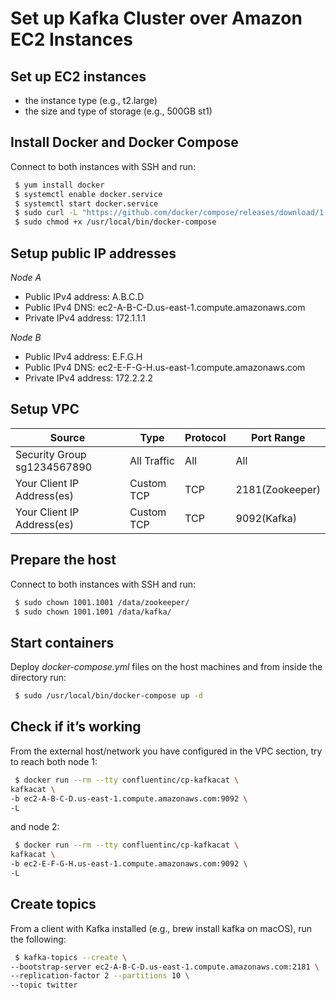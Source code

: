 # Set up Kafka Cluster over Amazon EC2 Instances

## Set up EC2 instances

 - the instance type (e.g., t2.large)
 - the size and type of storage (e.g., 500GB st1)

## Install Docker and Docker Compose

Connect to both instances with SSH and run:

```bash
 $ yum install docker
 $ systemctl enable docker.service
 $ systemctl start docker.service
 $ sudo curl -L "https://github.com/docker/compose/releases/download/1.28.2/docker-compose-$(uname -s)-$(uname -m)" -o /usr/local/bin/docker-compose
 $ sudo chmod +x /usr/local/bin/docker-compose
```

## Setup public IP addresses

*Node A*
 - Public IPv4 address: A.B.C.D
 - Public IPv4 DNS: ec2-A-B-C-D.us-east-1.compute.amazonaws.com
 - Private IPv4 address: 172.1.1.1

*Node B*
 - Public IPv4 address: E.F.G.H
 - Public IPv4 DNS: ec2-E-F-G-H.us-east-1.compute.amazonaws.com
 - Private IPv4 address: 172.2.2.2

## Setup VPC

| Source                       | Type        | Protocol | Port Range      |
| ---------------------------- | ----------- | -------- | --------------- |
| Security Group sg1234567890  | All Traffic | All      | All             |
| Your Client IP Address(es)   | Custom TCP  | TCP      | 2181(Zookeeper) |
| Your Client IP Address(es)   | Custom TCP  | TCP      | 9092(Kafka)     |

## Prepare the host

Connect to both instances with SSH and run:

```bash
 $ sudo chown 1001.1001 /data/zookeeper/
 $ sudo chown 1001.1001 /data/kafka/
```

## Start containers

Deploy *docker-compose.yml* files on the host machines and from
inside the directory run:

```bash
 $ sudo /usr/local/bin/docker-compose up -d
```

## Check if it’s working

From the external host/network you have configured in the VPC section,
try to reach both node 1:

```bash
 $ docker run --rm --tty confluentinc/cp-kafkacat \
kafkacat \
-b ec2-A-B-C-D.us-east-1.compute.amazonaws.com:9092 \
-L 
```

and node 2:

```bash
 $ docker run --rm --tty confluentinc/cp-kafkacat \
kafkacat \
-b ec2-E-F-G-H.us-east-1.compute.amazonaws.com:9092 \
-L 
```

## Create topics

From a client with Kafka installed (e.g., brew install kafka on macOS), run the following:

```bash
 $ kafka-topics --create \
--bootstrap-server ec2-A-B-C-D.us-east-1.compute.amazonaws.com:2181 \
--replication-factor 2 --partitions 10 \
--topic twitter
```
